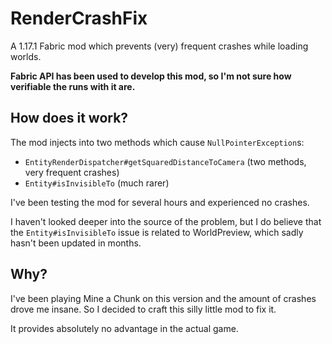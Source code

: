 # RenderCrashFix
A 1.17.1 Fabric mod which prevents (very) frequent crashes while loading worlds.

**Fabric API has been used to develop this mod, so I'm not sure how verifiable the runs with it are.**

## How does it work?
The mod injects into two methods which cause `NullPointerException`s:
- `EntityRenderDispatcher#getSquaredDistanceToCamera` (two methods, very frequent crashes)
- `Entity#isInvisibleTo` (much rarer)

I've been testing the mod for several hours and experienced no crashes.

I haven't looked deeper into the source of the problem, but I do believe that the `Entity#isInvisibleTo` issue is related to WorldPreview, which sadly hasn't been updated in months.

## Why?
I've been playing Mine a Chunk on this version and the amount of crashes drove me insane. So I decided to craft this silly little mod to fix it.

It provides absolutely no advantage in the actual game.
